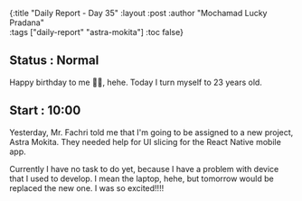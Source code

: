 {:title "Daily Report - Day 35"
 :layout :post
 :author "Mochamad Lucky Pradana"   
 :tags  ["daily-report" "astra-mokita"]
 :toc false}

## **Status : Normal**
Happy birthday to me 🎉🎉, hehe. Today I turn myself to 23 years old. 

## **Start : 10:00**
Yesterday, Mr. Fachri told me that I'm going to be assigned to a new project, Astra Mokita. 
They needed help for UI slicing for the React Native mobile app.

Currently I have no task to do yet, because I have a problem with device that I used to develop. I mean the laptop, hehe, but tomorrow would be replaced the new one.
I was so excited!!!!

